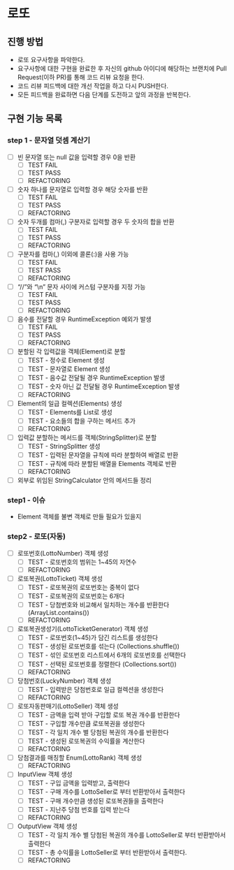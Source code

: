 # 로또
## 진행 방법
* 로또 요구사항을 파악한다.
* 요구사항에 대한 구현을 완료한 후 자신의 github 아이디에 해당하는 브랜치에 Pull Request(이하 PR)를 통해 코드 리뷰 요청을 한다.
* 코드 리뷰 피드백에 대한 개선 작업을 하고 다시 PUSH한다.
* 모든 피드백을 완료하면 다음 단계를 도전하고 앞의 과정을 반복한다.

## 구현 기능 목록

### step 1 - 문자열 덧셈 계산기
- [ ] 빈 문자열 또는 null 값을 입력할 경우 0을 반환
    - [ ] TEST FAIL
    - [ ] TEST PASS
    - [ ] REFACTORING
- [ ] 숫자 하나를 문자열로 입력할 경우 해당 숫자를 반환
    - [ ] TEST FAIL
    - [ ] TEST PASS
    - [ ] REFACTORING
- [ ] 숫자 두개를 컴마(,) 구분자로 입력할 경우 두 숫자의 합을 반환
    - [ ] TEST FAIL
    - [ ] TEST PASS
    - [ ] REFACTORING
- [ ] 구분자를 컴마(,) 이외에 콜론(:)을 사용 가능
    - [ ] TEST FAIL
    - [ ] TEST PASS
    - [ ] REFACTORING
- [ ] “//”와 “\n” 문자 사이에 커스텀 구분자를 지정 가능
    - [ ] TEST FAIL
    - [ ] TEST PASS
    - [ ] REFACTORING
- [ ] 음수를 전달할 경우 RuntimeException 예외가 발생
    - [ ] TEST FAIL
    - [ ] TEST PASS
    - [ ] REFACTORING
- [ ] 분할된 각 입력값을 객체(Element)로 분할
    - [ ] TEST - 정수로 Element 생성
    - [ ] TEST - 문자열로 Element 생성
    - [ ] TEST - 음수값 전달될 경우 RuntimeException 발생
    - [ ] TEST - 숫자 아닌 값 전달될 경우 RuntimeException 발생
    - [ ] REFACTORING
- [ ] Element의 일급 컬렉션(Elements) 생성
    - [ ] TEST - Elements를 List로 생성
    - [ ] TEST - 요소들의 합을 구하는 메서드 추가
    - [ ] REFACTORING
- [ ] 입력값 분할하는 메서드를 객체(StringSplitter)로 분할
    - [ ] TEST - StringSplitter 생성
    - [ ] TEST - 입력된 문자열을 규칙에 따라 분할하여 배열로 반환
    - [ ] TEST - 규칙에 따라 분할된 배열을 Elements 객체로 반환
    - [ ] REFACTORING
- [ ] 외부로 위임된 StringCalculator 안의 메서드들 정리

### step1 - 이슈
- Element 객체를 불변 객체로 만들 필요가 있을지


### step2 - 로또(자동)
- [ ] 로또번호(LottoNumber) 객체 생성
    - [ ] TEST - 로또번호의 범위는 1~45의 자연수
    - [ ] REFACTORING
- [ ] 로또복권(LottoTicket) 객체 생성
    - [ ] TEST - 로또복권의 로또번호는 중복이 없다
    - [ ] TEST - 로또복권의 로또번호는 6개다
    - [ ] TEST - 당첨번호와 비교해서 일치하는 개수를 반환한다 (ArrayList.contains())
    - [ ] REFACTORING
- [ ] 로또복권생성기(LottoTicketGenerator) 객체 생성
    - [ ] TEST - 로또번호(1~45)가 담긴 리스트를 생성한다
    - [ ] TEST - 생성된 로또번호를 섞는다 (Collections.shuffle())
    - [ ] TEST - 섞인 로또번호 리스트에서 6개의 로또번호를 선택한다
    - [ ] TEST - 선택된 로또번호를 정렬한다 (Collections.sort())
    - [ ] REFACTORING
- [ ] 당첨번호(LuckyNumber) 객체 생성
    - [ ] TEST - 입력받은 당첨번호로 일급 컬렉션을 생성한다
    - [ ] REFACTORING
- [ ] 로또자동판매기(LottoSeller) 객체 생성
    - [ ] TEST - 금액을 입력 받아 구입할 로또 복권 개수를 반환한다
    - [ ] TEST - 구입할 개수만큼 로또복권을 생성한다
    - [ ] TEST - 각 일치 개수 별 당첨된 복권의 개수를 반환한다
    - [ ] TEST - 생성된 로또복권의 수익률을 계산한다
    - [ ] REFACTORING
- [ ] 당첨결과를 매칭할 Enum(LottoRank) 객체 생성
    - [ ] REFACTORING
- [ ] InputView 객체 생성
    - [ ] TEST - 구입 금액을 입력받고, 출력한다
    - [ ] TEST - 구매 개수를 LottoSeller로 부터 반환받아서 출력한다
    - [ ] TEST - 구매 개수만큼 생성된 로또복권들을 출력한다
    - [ ] TEST - 지난주 당첨 번호를 입력 받는다
    - [ ] REFACTORING
- [ ] OutputView 객체 생성
    - [ ] TEST - 각 일치 개수 별 당첨된 복권의 개수를 LottoSeller로 부터 반환받아서 출력한다
    - [ ] TEST - 총 수익률을 LottoSeller로 부터 반환받아서 출력한다.
    - [ ] REFACTORING

